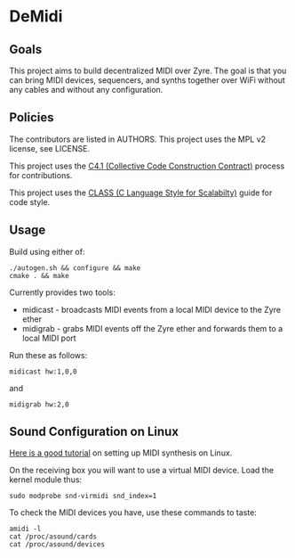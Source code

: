 # DeMidi

## Goals

This project aims to build decentralized MIDI over Zyre. The goal is that you can bring MIDI devices, sequencers, and synths together over WiFi without any cables and without any configuration.

## Policies

The contributors are listed in AUTHORS. This project uses the MPL v2 license, see LICENSE.

This project uses the [C4.1 (Collective Code Construction Contract)](http://rfc.zeromq.org/spec:22) process for contributions.

This project uses the [CLASS (C Language Style for Scalabilty)](http://rfc.zeromq.org/spec:21) guide for code style.

## Usage

Build using either of:

```
./autogen.sh && configure && make
cmake . && make
```

Currently provides two tools:

* midicast - broadcasts MIDI events from a local MIDI device to the Zyre ether
* midigrab - grabs MIDI events off the Zyre ether and forwards them to a local MIDI port

Run these as follows:

```
midicast hw:1,0,0
```

and

```
midigrab hw:2,0
```

## Sound Configuration on Linux

[Here is a good tutorial](http://askubuntu.com/questions/19764/how-does-one-set-up-a-midi-keyboard) on setting up MIDI synthesis on Linux.

On the receiving box you will want to use a virtual MIDI device. Load the kernel module thus:

```
sudo modprobe snd-virmidi snd_index=1
```

To check the MIDI devices you have, use these commands to taste:

```
amidi -l
cat /proc/asound/cards
cat /proc/asound/devices
```
